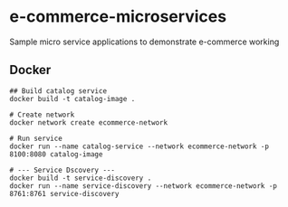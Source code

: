 # e-commerce-microservices
Sample micro service applications to demonstrate e-commerce working

## Docker 
```shell
## Build catalog service 
docker build -t catalog-image .

# Create network 
docker network create ecommerce-network

# Run service
docker run --name catalog-service --network ecommerce-network -p 8100:8080 catalog-image

# --- Service Dscovery ---
docker build -t service-discovery .
docker run --name service-discovery --network ecommerce-network -p 8761:8761 service-discovery




```
